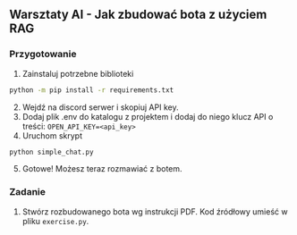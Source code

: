 ## Warsztaty AI - Jak zbudować bota z użyciem RAG

### Przygotowanie
1. Zainstaluj potrzebne biblioteki
```bash
python -m pip install -r requirements.txt
```
2. Wejdź na discord serwer i skopiuj API key.
3. Dodaj plik .env do katalogu z projektem i dodaj do niego klucz API o treści: `OPEN_API_KEY=<api_key>`
4. Uruchom skrypt
```bash
python simple_chat.py
```
5. Gotowe! Możesz teraz rozmawiać z botem.

### Zadanie
1. Stwórz rozbudowanego bota wg instrukcji PDF. Kod źródłowy umieść w pliku `exercise.py`.
